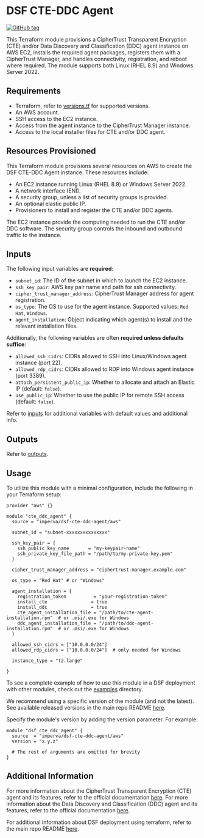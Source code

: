 # DSF CTE-DDC Agent
[![GitHub tag](https://img.shields.io/github/v/tag/imperva/dsfkit.svg)](https://github.com/imperva/dsfkit/tags)

This Terraform module provisions a CipherTrust Transparent Encryption (CTE) and/or Data Discovery and Classification (DDC) agent instance on AWS EC2, installs the required agent packages, registers them with a CipherTrust Manager, and handles connectivity, registration, and reboot where required. The module supports both Linux (RHEL 8.9) and Windows Server 2022.

## Requirements
* Terraform, refer to [versions.tf](https://github.com/imperva/dsfkit/blob/master/modules/aws/cte-ddc-agent/versions.tf) for supported versions.
* An AWS account.
* SSH access to the EC2 instance.
* Access from the agent instance to the CipherTrust Manager instance.
* Access to the local installer files for CTE and/or DDC agent.

## Resources Provisioned
This Terraform module provisions several resources on AWS to create the DSF CTE-DDC Agent instance. These resources include:
* An EC2 instance running Linux (RHEL 8.9) or Windows Server 2022.
* A network interface (ENI).
* A security group, unless a list of security groups is provided.
* An optional elastic public IP.
* Provisioners to install and register the CTE and/or DDC agents.

The EC2 instance provide the computing needed to run the CTE and/or DDC software. The security group controls the inbound and outbound traffic to the instance.

## Inputs

The following input variables are **required**:

* `subnet_id`: The ID of the subnet in which to launch the EC2 instance.
* `ssh_key_pair`: AWS key pair name and path for ssh connectivity.
* `cipher_trust_manager_address`: CipherTrust Manager address for agent registration.
* `os_type`: The OS to use for the agent instance. Supported values: `Red Hat`, `Windows`.
* `agent_installation`: Object indicating which agent(s) to install and the relevant installation files.

Additionally, the following variables are often **required unless defaults suffice**:

* `allowed_ssh_cidrs`: CIDRs allowed to SSH into Linux/Windows agent instance (port 22).
* `allowed_rdp_cidrs`: CIDRs allowed to RDP into Windows agent instance (port 3389).
* `attach_persistent_public_ip`: Whether to allocate and attach an Elastic IP (default: `false`).
* `use_public_ip`: Whether to use the public IP for remote SSH access (default: `false`).

Refer to [inputs](https://registry.terraform.io/modules/imperva/dsf-cte-ddc-agent/aws/latest?tab=inputs) for additional variables with default values and additional info.

## Outputs

Refer to [outputs](https://registry.terraform.io/modules/imperva/dsf-cte-ddc-agent/aws/latest?tab=outputs).

## Usage

To utilize this module with a minimal configuration, include the following in your Terraform setup:

```hcl
provider "aws" {}

module "cte_ddc_agent" {
  source = "imperva/dsf-cte-ddc-agent/aws"

  subnet_id = "subnet-xxxxxxxxxxxxxxx"

  ssh_key_pair = {
    ssh_public_key_name       = "my-keypair-name"
    ssh_private_key_file_path = "/path/to/my-private-key.pem"
  }

  cipher_trust_manager_address = "ciphertrust-manager.example.com"

  os_type = "Red Hat" # or "Windows"

  agent_installation = {
    registration_token          = "your-registration-token"
    install_cte                = true
    install_ddc                = true
    cte_agent_installation_file = "/path/to/cte-agent-installation.rpm"  # or .msi/.exe for Windows
    ddc_agent_installation_file = "/path/to/ddc-agent-installation.rpm"  # or .msi/.exe for Windows
  }

  allowed_ssh_cidrs = ["10.0.0.0/24"]
  allowed_rdp_cidrs = ["10.0.0.0/24"]  # only needed for Windows

  instance_type = "t2.large"

}
```

To see a complete example of how to use this module in a DSF deployment with other modules, check out the [examples](https://github.com/imperva/dsfkit/tree/master/examples/aws) directory.

We recommend using a specific version of the module (and not the latest).
See available released versions in the main repo README [here](https://github.com/imperva/dsfkit#version-history).

Specify the module's version by adding the version parameter. For example:

```
module "dsf_cte_ddc_agent" {
  source  = "imperva/dsf-cte-ddc-agent/aws"
  version = "x.y.z"

  # The rest of arguments are omitted for brevity
}
```

## Additional Information

For more information about the CipherTrust Transparent Encryption (CTE) agent and its features, refer to the official documentation [here](https://thalesdocs.com/ctp/cm/2.19/admin/cte_ag/).
For more information about the Data Discovery and Classification (DDC) agent and its features, refer to the official documentation [here](https://thalesdocs.com/ctp/cm/2.19/admin/ddc_ag/).

For additional information about DSF deployment using terraform, refer to the main repo README [here](https://github.com/imperva/dsfkit/tree/1.7.31).


